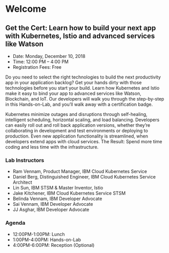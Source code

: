 # Welcome

## Get the Cert: Learn how to build your next app with Kubernetes, Istio and advanced services like Watson

- Date: Monday, December 10, 2018
- Time: 12:00 PM – 4:00 PM
- Registration Fees: Free

Do you need to select the right technologies to build the next productivity app in your application backlog? Get your hands dirty with those technologies before you start your build. Learn how Kubernetes and Istio make it easy to bind your app to advanced services like Watson, Blockchain, and IoT. Our developers will walk you through the step-by-step in this Hands-on-Lab, and you’ll walk away with a certification badge.

Kubernetes minimize outages and disruptions through self-healing, intelligent scheduling, horizontal scaling, and load balancing. Developers can easily roll out and roll back application versions, whether they’re collaborating in development and test environments or deploying to production. Even new application functionality is streamlined, when developers extend apps with cloud services.
The Result: Spend more time coding and less time with the infrastructure.

### Lab Instructors

- Ram Vennam, Product Manager, IBM Cloud Kubernetes Service
- Daniel Berg, Distinguished Engineer, IBM Cloud Kubernetes Service Architect
- Lin Sun, IBM STSM & Master Inventor, Istio
- Jake Kitchener, IBM Cloud Kubernetes Service STSM
- Belinda Vennam, IBM Developer Advocate
- Sai Vennam, IBM Developer Advocate
- JJ Asghar, IBM Developer Advocate

### Agenda

- 12:00PM-1:00PM: Lunch
- 1:00PM-4:00PM: Hands-on-Lab
- 4:00PM-6:00PM: Reception (Optional)